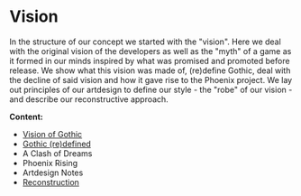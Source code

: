 # Vision

In the structure of our concept we started with the "vision". Here we deal with the original vision of the developers as well as the "myth" of a game as it formed in our minds inspired by what was promised and promoted before release. We show what this vision was made of, (re)define Gothic, deal with the decline of said vision and how it gave rise to the Phoenix project. We lay out principles of our artdesign to define our style - the "robe" of our vision - and describe our reconstructive approach.


**Content:**

* [Vision of Gothic](/vision/vision-of-gothic)
* [Gothic (re)defined](gothic-defined)
* A Clash of Dreams
* Phoenix Rising
* Artdesign Notes
* [Reconstruction](reconstruction)
